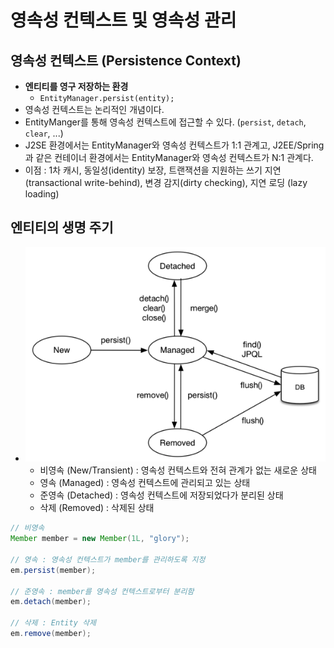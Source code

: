 # 영속성 컨텍스트 및 영속성 관리

## 영속성 컨텍스트 (Persistence Context)

- **엔티티를 영구 저장하는 환경**
  - `EntityManager.persist(entity);`
- 영속성 컨텍스트는 논리적인 개념이다.
- EntityManger를 통해 영속성 컨텍스트에 접근할 수 있다. (`persist`, `detach`, `clear`, ...)
- J2SE 환경에서는 EntityManager와 영속성 컨텍스트가 1:1 관계고, J2EE/Spring과 같은 컨테이너 환경에서는 EntityManager와 영속성 컨텍스트가 N:1 관계다.
- 이점 : 1차 캐시, 동일성(identity) 보장, 트랜잭션을 지원하는 쓰기 지연(transactional write-behind), 변경 감지(dirty checking), 지연 로딩 (lazy loading)

## 엔티티의 생명 주기

- ![Entity Lifecycle](./image/03001.png)
  - 비영속 (New/Transient) : 영속성 컨텍스트와 전혀 관계가 없는 새로운 상태
  - 영속 (Managed) : 영속성 컨텍스트에 관리되고 있는 상태
  - 준영속 (Detached) : 영속성 컨텍스트에 저장되었다가 분리된 상태
  - 삭제 (Removed) : 삭제된 상태

```java
// 비영속
Member member = new Member(1L, "glory");

// 영속 : 영속성 컨텍스트가 member를 관리하도록 지정
em.persist(member);

// 준영속 : member를 영속성 컨텍스트로부터 분리함
em.detach(member);

// 삭제 : Entity 삭제
em.remove(member);
```
